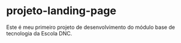 # projeto-landing-page
Este é meu primeiro projeto de desenvolvimento do módulo base de tecnologia da Escola DNC.
